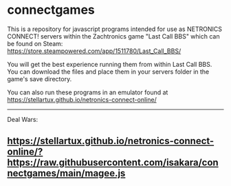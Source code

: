 # connectgames

This is a repository for javascript programs intended for use as NETRONICS CONNECT! servers within the Zachtronics game "Last Call BBS" which can be found on Steam:
https://store.steampowered.com/app/1511780/Last_Call_BBS/

You will get the best experience running them from within Last Call BBS.
You can download the files and place them in your servers folder in the game's save directory.

You can also run these programs in an emulator found at https://stellartux.github.io/netronics-connect-online/

-------------------------------------------------------------------------------
Deal Wars:

https://stellartux.github.io/netronics-connect-online/?https://raw.githubusercontent.com/isakara/connectgames/main/magee.js
-------------------------------------------------------------------------------
